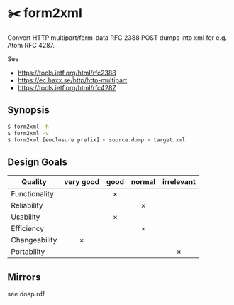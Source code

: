 
# ✂️ form2xml

Convert HTTP multipart/form-data RFC 2388 POST dumps into xml for e.g. Atom RFC 4287.

See

* https://tools.ietf.org/html/rfc2388
* https://ec.haxx.se/http/http-multipart
* https://tools.ietf.org/html/rfc4287

## Synopsis

```sh
$ form2xml -h
$ form2xml -v
$ form2xml [enclosure prefix] < source.dump > target.xml
```

## Design Goals

| Quality         | very good | good | normal | irrelevant |
|-----------------|:---------:|:----:|:------:|:----------:|
| Functionality   |           |   ×  |        |            |
| Reliability     |           |      |    ×   |            |
| Usability       |           |   ×  |        |            |
| Efficiency      |           |      |    ×   |            |
| Changeability   |     ×     |      |        |            |
| Portability     |           |      |        |      ×     |

## Mirrors

see doap.rdf

